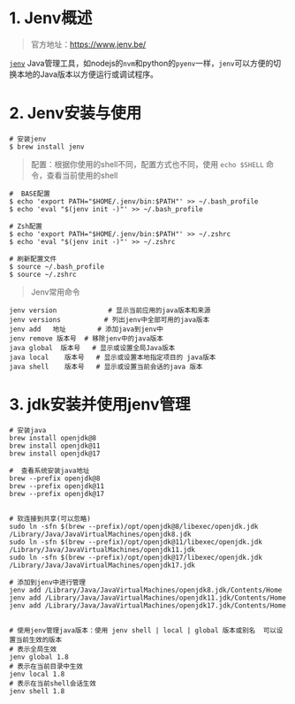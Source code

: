 
# 1. Jenv概述
> 官方地址：https://www.jenv.be/

[`jenv`](https://www.jenv.be/) Java管理工具，如nodejs的`nvm`和python的`pyenv`一样，`jenv`可以方便的切换本地的Java版本以方便运行或调试程序。

# 2. Jenv安装与使用
```shell
# 安装jenv
$ brew install jenv
```

> 配置：根据你使用的shell不同，配置方式也不同，使用 `echo $SHELL` 命令，查看当前使用的shell


```shell
#  BASE配置
$ echo 'export PATH="$HOME/.jenv/bin:$PATH"' >> ~/.bash_profile
$ echo 'eval "$(jenv init -)"' >> ~/.bash_profile

# Zsh配置
$ echo 'export PATH="$HOME/.jenv/bin:$PATH"' >> ~/.zshrc
$ echo 'eval "$(jenv init -)"' >> ~/.zshrc

# 刷新配置文件
$ source ~/.bash_profile 
$ source ~/.zshrc
```
> Jenv常用命令

```shell
jenv version             # 显示当前应用的java版本和来源
jenv versions           # 列出jenv中全部可用的java版本
jenv add   地址        # 添加java到jenv中
jenv remove 版本号  # 移除jenv中的java版本
java global  版本号   # 显示或设置全局Java版本
java local    版本号   # 显示或设置本地指定项目的 java版本
java shell    版本号   # 显示或设置当前会话的java 版本
```

# 3. jdk安装并使用jenv管理
```shell
# 安装java
brew install openjdk@8
brew install openjdk@11
brew install openjdk@17

#  查看系统安装java地址
brew --prefix openjdk@8
brew --prefix openjdk@11
brew --prefix openjdk@17


# 软连接到共享(可以忽略)
sudo ln -sfn $(brew --prefix)/opt/openjdk@8/libexec/openjdk.jdk /Library/Java/JavaVirtualMachines/openjdk8.jdk 
sudo ln -sfn $(brew --prefix)/opt/openjdk@11/libexec/openjdk.jdk /Library/Java/JavaVirtualMachines/openjdk11.jdk 
sudo ln -sfn $(brew --prefix)/opt/openjdk@17/libexec/openjdk.jdk /Library/Java/JavaVirtualMachines/openjdk17.jdk 

# 添加到jenv中进行管理
jenv add /Library/Java/JavaVirtualMachines/openjdk8.jdk/Contents/Home
jenv add /Library/Java/JavaVirtualMachines/openjdk11.jdk/Contents/Home
jenv add /Library/Java/JavaVirtualMachines/openjdk17.jdk/Contents/Home


# 使用jenv管理java版本：使用 jenv shell | local | global 版本或别名  可以设置当前生效的版本
# 表示全局生效
jenv global 1.8
# 表示在当前目录中生效
jenv local 1.8
# 表示在当前shell会话生效
jenv shell 1.8
```